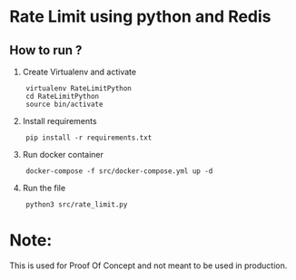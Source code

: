 # Rate Limit using python and Redis

## How to run ?

1.  Create Virtualenv and activate

```
    virtualenv RateLimitPython
    cd RateLimitPython
    source bin/activate
```

2. Install requirements

```
    pip install -r requirements.txt
```

3. Run docker container

```
    docker-compose -f src/docker-compose.yml up -d
```

4. Run the file

```
    python3 src/rate_limit.py
```

# Note:

This is used for Proof Of Concept and not meant to be used in production.
